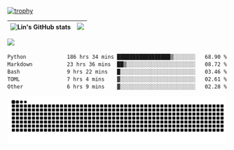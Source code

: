 [![trophy](https://github-profile-trophy.vercel.app/?username=ocss884&column=7)](https://github.com/ocss884)

| ![Lin's GitHub stats](https://github-readme-stats.vercel.app/api?username=ocss884&show_icons=true&hide_border=True&count_private=true) | ![](https://github-readme-streak-stats.herokuapp.com?user=ocss884&hide_border=true&date_format=M%20j%5B%2C%20Y%5D&ring=7EDDCF&fire=7EDDCF") |
| ------------------------------------------------------------ | ------------------------------------------------------------ |

![](https://komarev.com/ghpvc/?username=ocss884&color=brightgreen)

<!--START_SECTION:waka-->

```txt
Python             186 hrs 34 mins █████████████████▒░░░░░░░   68.90 %
Markdown           23 hrs 36 mins  ██▒░░░░░░░░░░░░░░░░░░░░░░   08.72 %
Bash               9 hrs 22 mins   █░░░░░░░░░░░░░░░░░░░░░░░░   03.46 %
TOML               7 hrs 4 mins    ▓░░░░░░░░░░░░░░░░░░░░░░░░   02.61 %
Other              6 hrs 9 mins    ▓░░░░░░░░░░░░░░░░░░░░░░░░   02.28 %
```

<!--END_SECTION:waka-->

<p align="center">
   <img src="https://github.com/ocss884/ocss884/blob/output/github-snake.svg" alt="snake">
</p>
